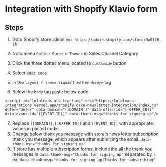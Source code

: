 # Integration with Shopify Klavio form

## Steps

1. Goto Shopify store admin `ex: https://admin.shopify.com/store/9a0f16-1b`

2. Goto menu `Online Store > Themes` in Sales Channel Category
3. Click the three dotted menu located to `customize` button
4. Select `edit code`
5. in the `layout > theme.liquid` find the `<body>` tag
6. Below the `body` tag paste below code

```
<script id="lolaleads-nls-tracking" src="https://lolaleads-integrations.vercel.app/shopify-cake-newsletter-integration/index.js" defer="defer" data-domain="[[DOMAIN]]" data-offer-id="[[OFFER_ID]]" data-event-id="[[EVENT_ID]]" data-thank-msg="thanks for signing up"/>
```

7. Replace `[[DOMAIN]]`, `[[OFFER_ID]]` and `[[EVENT_ID]]` with appropriate values in pasted code.
8. Change below thank you message with store's news letter subscription thank you message, which appears after submitting the email.
   `data-thank-msg="thanks for signing up"`
9. If store has multiple subscription forms, include the all the thank you messages in `data-thank-msg="thanks for signing up"` separated by `|`.
   ex: `data-thank-msg="thanks for signing up|Thanks for subscribing"`
